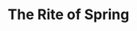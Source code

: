 ---
title: The Rite of Spring   
drama-url: "https://en.wikipedia.org/wiki/The_Rite_of_Spring"   
brief-introduction: "It depicts various primitive rituals to celebrate the arrival of spring, after which a young girl is chosen as a victim and dances to her death." 
img-name: "Roerich Rite of Spring"   
image-url: "https://upload.wikimedia.org/wikipedia/commons/6/62/Roerich_Rite_of_Spring.jpg"   
img-creator: "Nicholas Roerich"   
licence: "Creative Commons Public Domain Mark 1.0 License"   

original-work-name: "Yarila" 
original-work-type: "poetry"
original-work-year: "1907–08"
original-work-url: 
writer: "Igor Stravinsky"

category: "Dance"
tags: "1910s, Classics, Music, episodes"
synopsis: "The work is unified by a single idea: Spring, which has no specific plot or narrative and should be seen as a series of carefully choreographed episodes"     
act-brief: |
  _**Act I**_ - Spring celebrations begin in the mountains. An old woman came in and began to predict the future. Young girls came from the river, in a single line. They started the kidnapping dance, and the young girls were doing the Khorovod, the spring round dance. People split into two opposing groups and began "rival tribal rituals". A sacred procession led by wise elders enters, and under the guidance of the sage, the game is suspended and the earth is blessed. People danced a passionate dance, sanctified and united with the earth.      
  _**Act II**_ - The young girls played mysterious games and walked in circles. One of the young girls was Chosen by fate, caught twice in the eternal circle, and revered as "Chosen One" with the military dance. In a brief dance, the young girls awaken the ancestors. The chosen one was entrusted to the care of an elderly wise man. In the great "sacrificial dance," the chosen son dances to his death before the old man.       

  (wikipedia, 2021)    

transition: |
  The work caused a sensation when it was first shown with its avant-garde music and choreography, and has since been adapted in many versions (wikipedia, 2021).      
  Let's turn our attention back to the very first and most famous performance...        
performance-date: "29 May 1913" 
performance-country: "France"
performance-city: "Paris"
performance-venue: "Théâtre des Champs-Élysées"
director: "Igor Stravinsky"
directer-img-url: "https://upload.wikimedia.org/wikipedia/commons/thumb/3/33/Igor_Stravinsky_LOC_32392u.jpg/991px-Igor_Stravinsky_LOC_32392u.jpg"
directer-img-licence: "Creative Commons Public Domain Mark 1.0 License"
scriptwriter:  "Igor Stravinsky(composer), Vaslav Nijinsky(choreographer), Nicholas Roerich(stage designs and costumes)"

references: "wikipedia.org. 2021. The_Rite_of_Spring - Wikipedia. [online] Available at: <https://en.wikipedia.org/wiki/The_Rite_of_Spring> [Accessed 19 December 2021]."   

music1: "Stravinsky The Rite of Spring"
music1-url: "https://www.youtube.com/watch?v=EkwqPJZe8ms"

music2: "Igor Stravinsky - The Rite of Spring (1913)"
music2-url: "https://www.youtube.com/watch?v=rP42C-4zL3w"

music3: "Le Sacre du printemps / The Rite of Spring - Ballets Russesi"
music3-url: "https://www.youtube.com/watch?v=YOZmlYgYzG4"

layout: exhibit
---